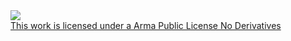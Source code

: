<a rel="license" href="https://www.bohemia.net/community/licenses/arma-public-license-nd" target="_blank" >
 <img src="https://www.bohemia.net/assets/img/licenses/APL-ND.png" >
 <br>
 This work is licensed under a Arma Public License No Derivatives 
</a>
